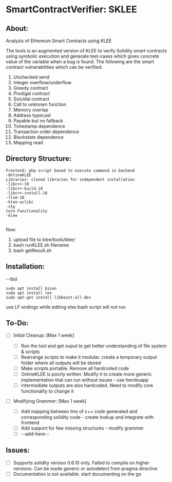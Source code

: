 # SmartContractVerifier: SKLEE

## About:

Analysis of Ethereum Smart Contracts using KLEE

The tools is an augmented version of KLEE to verify Solidity smart contracts using symbolic execution and generate test-cases which gives concrete value of the variable when a bug is found.
The following are the smart contract vulnerabilities which can be verified:

1. Unchecked send
2. Integer overflow/underflow
3. Greedy contract
4. Prodigal contract
5. Suicidal contract
6. Call to unknown function
7. Memory overlap
8. Address typecast
9. Payable but no fallback
10. Timestamp dependence
11. Transaction order dependence
12. Blockstate dependence
13. Mapping read

## Directory Structure:

```
Frontend: php script based to execute command in backend
-OnlineKLEE
Libraries: cloned libraries for independent installation
-libc++-10
-libc++-build-10
-libc++-install-10
-llvm-10
-klee-uclibc
-stp
Core Functionality
-klee


```

flow:

1. upload file to klee/tools/klee/
2. bash  runKLEE.sh filename
3. bash getResult.sh

## Installation:

--tbd

```
sudo apt install bison
sudo apt install lex
sudo apt-get install libboost-all-dev

```

use LF endings while editing else bash script will not run

## To-Do:

* [ ] Initial Cleanup: [Max 1 week]

  * [ ] Run the tool and get ouput to get better understanding of file system & scripts
  * [ ] Rearrange scripts to make it modular. create a temporary output folder where all outputs will be stored
  * [ ] Make scripts portable. Remove all hardcoded code
  * [ ] OnlineKLEE is poorly written. Modify it to create more generic implementation that can run without issues - use herokuapp
  * [ ] intermediate outputs are also hardcoded. Need to modify core functionality to change it
* [ ] Modifying Grammer: [Max 1 week]

  * [ ] Add mapping between line of c++ code generated and corresponding solidity code - create lookup and integrate with frontend
  * [ ] Add support for few missing structures - modify grammer
  * [ ] --add-here--

## Issues:

* [ ] Supports solidity version 0.6.10 only. Failed to compile on higher versions. Can be made generic or autodetect from pragma directive
* [ ] Documentation is not available. start documenting on the go
